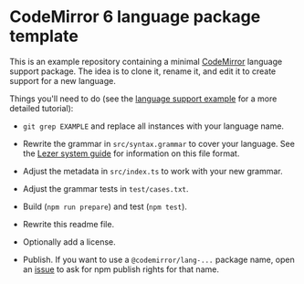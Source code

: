 # CodeMirror 6 language package template

This is an example repository containing a minimal [CodeMirror](https://codemirror.net/6/) language support package. The idea is to clone it, rename it, and edit it to create support for a new language.

Things you'll need to do (see the [language support example](https://codemirror.net/6/examples/lang-package/) for a more detailed tutorial):

- `git grep EXAMPLE` and replace all instances with your language name.

- Rewrite the grammar in `src/syntax.grammar` to cover your language. See the [Lezer system guide](https://lezer.codemirror.net/docs/guide/#writing-a-grammar) for information on this file format.

- Adjust the metadata in `src/index.ts` to work with your new grammar.

- Adjust the grammar tests in `test/cases.txt`.

- Build (`npm run prepare`) and test (`npm test`).

- Rewrite this readme file.

- Optionally add a license.

- Publish. If you want to use a `@codemirror/lang-...` package name, open an [issue](https://github.com/codemirror/codemirror.next/issues) to ask for npm publish rights for that name.
